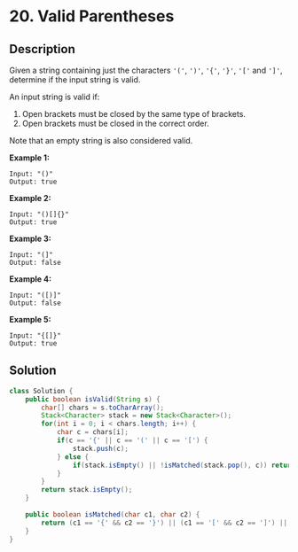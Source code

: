 # 20. Valid Parentheses

## Description
Given a string containing just the characters `'('`, `')'`, `'{'`, `'}'`, `'['` and `']'`, determine if the input string is valid.

An input string is valid if:

1. Open brackets must be closed by the same type of brackets.
2. Open brackets must be closed in the correct order.

Note that an empty string is also considered valid.

**Example 1:**

```
Input: "()"
Output: true
```

**Example 2:**

```
Input: "()[]{}"
Output: true
```

**Example 3:**

```
Input: "(]"
Output: false
```

**Example 4:**

```
Input: "([)]"
Output: false
```

**Example 5:**

```
Input: "{[]}"
Output: true
```

## Solution

```java
class Solution {
    public boolean isValid(String s) {
        char[] chars = s.toCharArray();
        Stack<Character> stack = new Stack<Character>();
        for(int i = 0; i < chars.length; i++) {
            char c = chars[i];
            if(c == '{' || c == '(' || c == '[') {
                stack.push(c);
            } else {
                if(stack.isEmpty() || !isMatched(stack.pop(), c)) return false;
            }
        }
        return stack.isEmpty();
    }
    
    public boolean isMatched(char c1, char c2) {
        return (c1 == '{' && c2 == '}') || (c1 == '[' && c2 == ']') || (c1 == '(' && c2 == ')');
    }
}
```

### 

